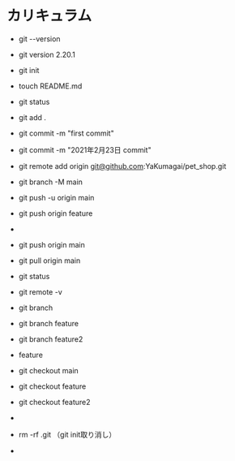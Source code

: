 # カリキュラム

- git --version
- git version 2.20.1
- git init
- touch README.md
- git status
- git add .
- git commit -m "first commit"
- git commit -m "2021年2月23日 commit"

- git remote add origin git@github.com:YaKumagai/pet_shop.git
- git branch -M main
- git push -u origin main
- git push origin feature
- 
- git push origin main
- git pull origin main
- git status
- git remote -v
- git branch
- git branch feature
- git branch feature2
- feature
- git checkout main
- git checkout feature
- git checkout feature2
- 
- rm -rf .git  （git init取り消し）
- 
